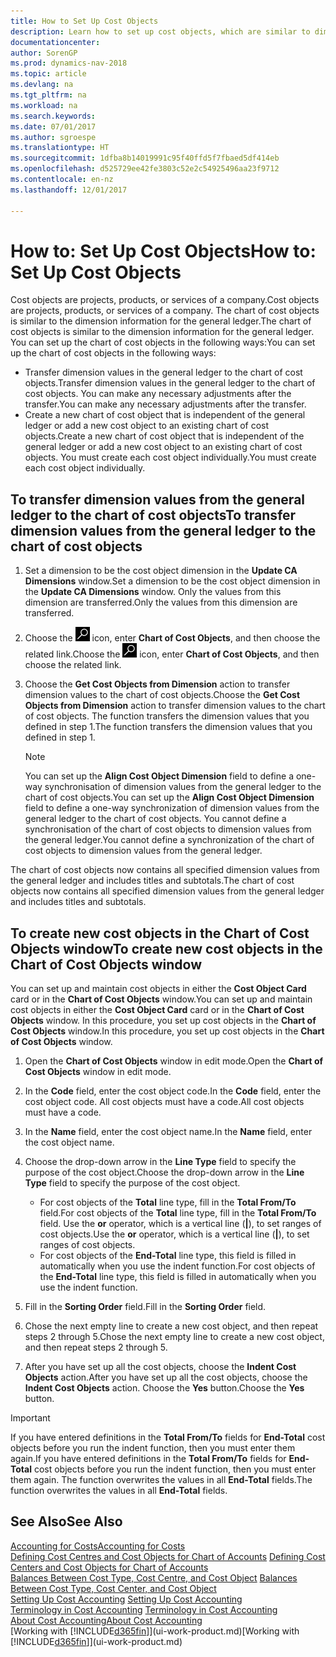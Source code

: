 ```yaml
---
title: How to Set Up Cost Objects
description: Learn how to set up cost objects, which are similar to dimensions for the general ledger.
documentationcenter: 
author: SorenGP
ms.prod: dynamics-nav-2018
ms.topic: article
ms.devlang: na
ms.tgt_pltfrm: na
ms.workload: na
ms.search.keywords: 
ms.date: 07/01/2017
ms.author: sgroespe
ms.translationtype: HT
ms.sourcegitcommit: 1dfba8b14019991c95f40ffd5f7fbaed5df414eb
ms.openlocfilehash: d525729ee42fe3803c52e2c54925496aa23f9712
ms.contentlocale: en-nz
ms.lasthandoff: 12/01/2017

---
```

# <a name="how-to-set-up-cost-objects"></a><span data-ttu-id="b24f4-103">How to: Set Up Cost Objects</span><span class="sxs-lookup"><span data-stu-id="b24f4-103">How to: Set Up Cost Objects</span></span>
<span data-ttu-id="b24f4-104">Cost objects are projects, products, or services of a company.</span><span class="sxs-lookup"><span data-stu-id="b24f4-104">Cost objects are projects, products, or services of a company.</span></span> <span data-ttu-id="b24f4-105">The chart of cost objects is similar to the dimension information for the general ledger.</span><span class="sxs-lookup"><span data-stu-id="b24f4-105">The chart of cost objects is similar to the dimension information for the general ledger.</span></span> <span data-ttu-id="b24f4-106">You can set up the chart of cost objects in the following ways:</span><span class="sxs-lookup"><span data-stu-id="b24f4-106">You can set up the chart of cost objects in the following ways:</span></span>  

* <span data-ttu-id="b24f4-107">Transfer dimension values in the general ledger to the chart of cost objects.</span><span class="sxs-lookup"><span data-stu-id="b24f4-107">Transfer dimension values in the general ledger to the chart of cost objects.</span></span> <span data-ttu-id="b24f4-108">You can make any necessary adjustments after the transfer.</span><span class="sxs-lookup"><span data-stu-id="b24f4-108">You can make any necessary adjustments after the transfer.</span></span>  
* <span data-ttu-id="b24f4-109">Create a new chart of cost object that is independent of the general ledger or add a new cost object to an existing chart of cost objects.</span><span class="sxs-lookup"><span data-stu-id="b24f4-109">Create a new chart of cost object that is independent of the general ledger or add a new cost object to an existing chart of cost objects.</span></span> <span data-ttu-id="b24f4-110">You must create each cost object individually.</span><span class="sxs-lookup"><span data-stu-id="b24f4-110">You must create each cost object individually.</span></span>  

## <a name="to-transfer-dimension-values-from-the-general-ledger-to-the-chart-of-cost-objects"></a><span data-ttu-id="b24f4-111">To transfer dimension values from the general ledger to the chart of cost objects</span><span class="sxs-lookup"><span data-stu-id="b24f4-111">To transfer dimension values from the general ledger to the chart of cost objects</span></span>  
1.  <span data-ttu-id="b24f4-112">Set a dimension to be the cost object dimension in the **Update CA Dimensions** window.</span><span class="sxs-lookup"><span data-stu-id="b24f4-112">Set a dimension to be the cost object dimension in the **Update CA Dimensions** window.</span></span> <span data-ttu-id="b24f4-113">Only the values from this dimension are transferred.</span><span class="sxs-lookup"><span data-stu-id="b24f4-113">Only the values from this dimension are transferred.</span></span>  
2.  <span data-ttu-id="b24f4-114">Choose the ![Search for Page or Report](media/ui-search/search_small.png "Search for Page or Report icon") icon, enter **Chart of Cost Objects**, and then choose the related link.</span><span class="sxs-lookup"><span data-stu-id="b24f4-114">Choose the ![Search for Page or Report](media/ui-search/search_small.png "Search for Page or Report icon") icon, enter **Chart of Cost Objects**, and then choose the related link.</span></span>  
3.  <span data-ttu-id="b24f4-115">Choose the **Get Cost Objects from Dimension** action to transfer dimension values to the chart of cost objects.</span><span class="sxs-lookup"><span data-stu-id="b24f4-115">Choose the **Get Cost Objects from Dimension** action to transfer dimension values to the chart of cost objects.</span></span> <span data-ttu-id="b24f4-116">The function transfers the dimension values that you defined in step 1.</span><span class="sxs-lookup"><span data-stu-id="b24f4-116">The function transfers the dimension values that you defined in step 1.</span></span>  

    > [!NOTE]  
    >  <span data-ttu-id="b24f4-117">You can set up the **Align Cost Object Dimension**  field to define a one-way synchronisation of dimension values from the general ledger to the chart of cost objects.</span><span class="sxs-lookup"><span data-stu-id="b24f4-117">You can set up the **Align Cost Object Dimension**  field to define a one-way synchronization of dimension values from the general ledger to the chart of cost objects.</span></span> <span data-ttu-id="b24f4-118">You cannot define a synchronisation of the chart of cost objects to dimension values from the general ledger.</span><span class="sxs-lookup"><span data-stu-id="b24f4-118">You cannot define a synchronization of the chart of cost objects to dimension values from the general ledger.</span></span>  

<span data-ttu-id="b24f4-119">The chart of cost objects now contains all specified dimension values from the general ledger and includes titles and subtotals.</span><span class="sxs-lookup"><span data-stu-id="b24f4-119">The chart of cost objects now contains all specified dimension values from the general ledger and includes titles and subtotals.</span></span>  

## <a name="to-create-new-cost-objects-in-the-chart-of-cost-objects-window"></a><span data-ttu-id="b24f4-120">To create new cost objects in the Chart of Cost Objects window</span><span class="sxs-lookup"><span data-stu-id="b24f4-120">To create new cost objects in the Chart of Cost Objects window</span></span>  
<span data-ttu-id="b24f4-121">You can set up and maintain cost objects in either the **Cost Object Card** card or in the **Chart of Cost Objects** window.</span><span class="sxs-lookup"><span data-stu-id="b24f4-121">You can set up and maintain cost objects in either the **Cost Object Card** card or in the **Chart of Cost Objects** window.</span></span> <span data-ttu-id="b24f4-122">In this procedure, you set up cost objects in the **Chart of Cost Objects** window.</span><span class="sxs-lookup"><span data-stu-id="b24f4-122">In this procedure, you set up cost objects in the **Chart of Cost Objects** window.</span></span>  

1.  <span data-ttu-id="b24f4-123">Open the **Chart of Cost Objects** window in edit mode.</span><span class="sxs-lookup"><span data-stu-id="b24f4-123">Open the **Chart of Cost Objects** window in edit mode.</span></span>  
2.  <span data-ttu-id="b24f4-124">In the **Code** field, enter the cost object code.</span><span class="sxs-lookup"><span data-stu-id="b24f4-124">In the **Code** field, enter the cost object code.</span></span> <span data-ttu-id="b24f4-125">All cost objects must have a code.</span><span class="sxs-lookup"><span data-stu-id="b24f4-125">All cost objects must have a code.</span></span>  
3.  <span data-ttu-id="b24f4-126">In the **Name** field, enter the cost object name.</span><span class="sxs-lookup"><span data-stu-id="b24f4-126">In the **Name** field, enter the cost object name.</span></span>  
4.  <span data-ttu-id="b24f4-127">Choose the drop-down arrow in the **Line Type** field to specify the purpose of the cost object.</span><span class="sxs-lookup"><span data-stu-id="b24f4-127">Choose the drop-down arrow in the **Line Type** field to specify the purpose of the cost object.</span></span>  

    * <span data-ttu-id="b24f4-128">For cost objects of the **Total** line type, fill in the **Total From/To** field.</span><span class="sxs-lookup"><span data-stu-id="b24f4-128">For cost objects of the **Total** line type, fill in the **Total From/To** field.</span></span> <span data-ttu-id="b24f4-129">Use the **or** operator, which is a vertical line (**&#124;**), to set ranges of cost objects.</span><span class="sxs-lookup"><span data-stu-id="b24f4-129">Use the **or** operator, which is a vertical line (**&#124;**), to set ranges of cost objects.</span></span>  
    * <span data-ttu-id="b24f4-130">For cost objects of the **End-Total** line type, this field is filled in automatically when you use  the indent function.</span><span class="sxs-lookup"><span data-stu-id="b24f4-130">For cost objects of the **End-Total** line type, this field is filled in automatically when you use  the indent function.</span></span>  
5.  <span data-ttu-id="b24f4-131">Fill in the **Sorting Order** field.</span><span class="sxs-lookup"><span data-stu-id="b24f4-131">Fill in the **Sorting Order** field.</span></span>  
6.  <span data-ttu-id="b24f4-132">Chose the next empty line to create a new cost object, and then repeat steps 2 through 5.</span><span class="sxs-lookup"><span data-stu-id="b24f4-132">Chose the next empty line to create a new cost object, and then repeat steps 2 through 5.</span></span>  
7.  <span data-ttu-id="b24f4-133">After you have set up all the cost objects, choose the **Indent Cost Objects** action.</span><span class="sxs-lookup"><span data-stu-id="b24f4-133">After you have set up all the cost objects, choose the **Indent Cost Objects** action.</span></span> <span data-ttu-id="b24f4-134">Choose the **Yes** button.</span><span class="sxs-lookup"><span data-stu-id="b24f4-134">Choose the **Yes** button.</span></span>  

> [!IMPORTANT]  
>  <span data-ttu-id="b24f4-135">If you have entered definitions in the **Total From/To** fields for **End-Total** cost objects before you run the indent function, then you must enter them again.</span><span class="sxs-lookup"><span data-stu-id="b24f4-135">If you have entered definitions in the **Total From/To** fields for **End-Total** cost objects before you run the indent function, then you must enter them again.</span></span> <span data-ttu-id="b24f4-136">The function overwrites the values in all **End-Total** fields.</span><span class="sxs-lookup"><span data-stu-id="b24f4-136">The function overwrites the values in all **End-Total** fields.</span></span>  

## <a name="see-also"></a><span data-ttu-id="b24f4-137">See Also</span><span class="sxs-lookup"><span data-stu-id="b24f4-137">See Also</span></span>  
[<span data-ttu-id="b24f4-138">Accounting for Costs</span><span class="sxs-lookup"><span data-stu-id="b24f4-138">Accounting for Costs</span></span>](finance-manage-cost-accounting.md)  
<span data-ttu-id="b24f4-139">[Defining Cost Centres and Cost Objects for Chart of Accounts](finance-defining-cost-centers-and-cost-objects-for-chart-of-accounts.md) </span><span class="sxs-lookup"><span data-stu-id="b24f4-139">[Defining Cost Centers and Cost Objects for Chart of Accounts](finance-defining-cost-centers-and-cost-objects-for-chart-of-accounts.md) </span></span>  
<span data-ttu-id="b24f4-140">[Balances Between Cost Type, Cost Centre, and Cost Object](finance-balances-between-cost-type-cost-center-and-cost-object.md) </span><span class="sxs-lookup"><span data-stu-id="b24f4-140">[Balances Between Cost Type, Cost Center, and Cost Object](finance-balances-between-cost-type-cost-center-and-cost-object.md) </span></span>  
<span data-ttu-id="b24f4-141">[Setting Up Cost Accounting](finance-set-up-cost-accounting.md) </span><span class="sxs-lookup"><span data-stu-id="b24f4-141">[Setting Up Cost Accounting](finance-set-up-cost-accounting.md) </span></span>  
<span data-ttu-id="b24f4-142">[Terminology in Cost Accounting](finance-terminology-in-cost-accounting.md) </span><span class="sxs-lookup"><span data-stu-id="b24f4-142">[Terminology in Cost Accounting](finance-terminology-in-cost-accounting.md) </span></span>  
[<span data-ttu-id="b24f4-143">About Cost Accounting</span><span class="sxs-lookup"><span data-stu-id="b24f4-143">About Cost Accounting</span></span>](finance-about-cost-accounting.md)  
<span data-ttu-id="b24f4-144">[Working with [!INCLUDE[d365fin](includes/d365fin_md.md)]](ui-work-product.md)</span><span class="sxs-lookup"><span data-stu-id="b24f4-144">[Working with [!INCLUDE[d365fin](includes/d365fin_md.md)]](ui-work-product.md)</span></span>

